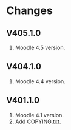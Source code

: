 Changes
=======

V405.1.0
---------
1. Moodle 4.5 version.

V404.1.0
---------
1. Moodle 4.4 version.

V401.1.0
---------
1. Moodle 4.1 version.
2. Add COPYING.txt.
